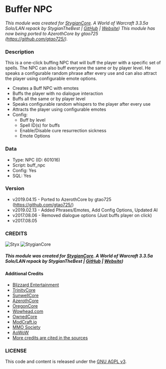 # Buffer NPC

_This module was created for [StygianCore](https://rebrand.ly/stygiancoreproject). A World of Warcraft 3.3.5a Solo/LAN repack by StygianTheBest | [GitHub](https://rebrand.ly/stygiangithub) | [Website](https://rebrand.ly/stygianthebest))_
_This module has now being ported to AzerothCore by gtao725 (https://github.com/gtao725/)._

### Description

This is a one-click buffing NPC that will buff the player with a specific set of spells. The NPC can also buff
everyone the same or by player level. He speaks a configurable random phrase after every use and can also attract
the player using configurable emote options.

- Creates a Buff NPC with emotes
- Buffs the player with no dialogue interaction
- Buffs all the same or by player level
- Speaks configurable random whispers to the player after every use
- Attracts the player using configurable emotes
- Config:
    - Buff by level
    - Spell ID(s) for buffs
    - Enable/Disable cure resurrection sickness
    - Emote Options

### Data

- Type: NPC (ID: 601016)
- Script: buff_npc
- Config: Yes
- SQL: Yes

### Version

- v2019.04.15 - Ported to AzerothCore by gtao725 (https://github.com/gtao725/)
- v2019.02.13 - Added Phrases/Emotes, Add Config Options, Updated AI
- v2017.08.06 - Removed dialogue options (Just buffs player on click)
- v2017.08.05

### CREDITS

![Styx](https://stygianthebest.github.io/assets/img/avatar/avatar-128.jpg "Styx")
![StygianCore](https://stygianthebest.github.io/assets/img/projects/stygiancore/StygianCore.png "StygianCore")

##### This module was created for [StygianCore](https://rebrand.ly/stygiancoreproject). A World of Warcraft 3.3.5a Solo/LAN repack by StygianTheBest | [GitHub](https://rebrand.ly/stygiangithub) | [Website](https://rebrand.ly/stygianthebest))

#### Additional Credits

- [Blizzard Entertainment](http://blizzard.com)
- [TrinityCore](https://github.com/TrinityCore/TrinityCore/blob/3.3.5/THANKS)
- [SunwellCore](http://www.azerothcore.org/pages/sunwell.pl/)
- [AzerothCore](https://github.com/AzerothCore/azerothcore-wotlk/graphs/contributors)
- [OregonCore](https://wiki.oregon-core.net/)
- [Wowhead.com](http://wowhead.com)
- [OwnedCore](http://ownedcore.com/)
- [ModCraft.io](http://modcraft.io/)
- [MMO Society](https://www.mmo-society.com/)
- [AoWoW](https://wotlk.evowow.com/)
- [More credits are cited in the sources](https://github.com/StygianTheBest)

### LICENSE

This code and content is released under the [GNU AGPL v3](https://github.com/azerothcore/azerothcore-wotlk/blob/master/LICENSE-AGPL3).
